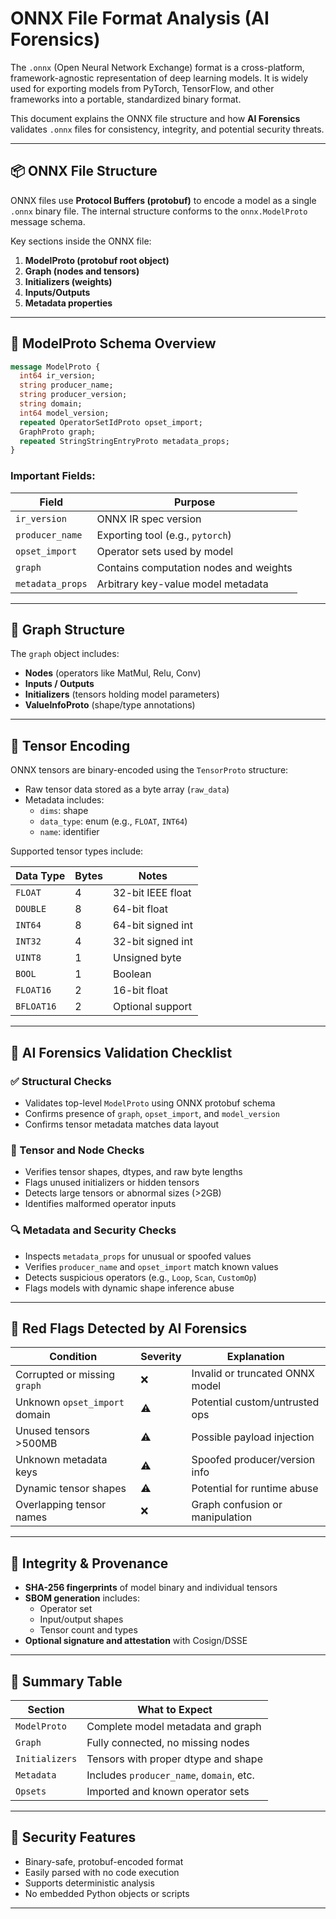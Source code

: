 # ONNX File Format Analysis (AI Forensics)

The `.onnx` (Open Neural Network Exchange) format is a cross-platform, framework-agnostic representation of deep learning models. It is widely used for exporting models from PyTorch, TensorFlow, and other frameworks into a portable, standardized binary format.

This document explains the ONNX file structure and how **AI Forensics** validates `.onnx` files for consistency, integrity, and potential security threats.

---

## 📦 ONNX File Structure

ONNX files use **Protocol Buffers (protobuf)** to encode a model as a single `.onnx` binary file. The internal structure conforms to the `onnx.ModelProto` message schema.

Key sections inside the ONNX file:

1. **ModelProto (protobuf root object)**
2. **Graph (nodes and tensors)**
3. **Initializers (weights)**
4. **Inputs/Outputs**
5. **Metadata properties**

---

## 🔑 ModelProto Schema Overview

```protobuf
message ModelProto {
  int64 ir_version;
  string producer_name;
  string producer_version;
  string domain;
  int64 model_version;
  repeated OperatorSetIdProto opset_import;
  GraphProto graph;
  repeated StringStringEntryProto metadata_props;
}
```

### Important Fields:

| Field               | Purpose                                     |
|---------------------|---------------------------------------------|
| `ir_version`        | ONNX IR spec version                        |
| `producer_name`     | Exporting tool (e.g., `pytorch`)            |
| `opset_import`      | Operator sets used by model                 |
| `graph`             | Contains computation nodes and weights      |
| `metadata_props`    | Arbitrary key-value model metadata          |

---

## 📐 Graph Structure

The `graph` object includes:
- **Nodes** (operators like MatMul, Relu, Conv)
- **Inputs / Outputs**
- **Initializers** (tensors holding model parameters)
- **ValueInfoProto** (shape/type annotations)

---

## 💾 Tensor Encoding

ONNX tensors are binary-encoded using the `TensorProto` structure:

- Raw tensor data stored as a byte array (`raw_data`)
- Metadata includes:
  - `dims`: shape
  - `data_type`: enum (e.g., `FLOAT`, `INT64`)
  - `name`: identifier

Supported tensor types include:

| Data Type         | Bytes | Notes               |
|-------------------|--------|---------------------|
| `FLOAT`           | 4      | 32-bit IEEE float   |
| `DOUBLE`          | 8      | 64-bit float        |
| `INT64`           | 8      | 64-bit signed int   |
| `INT32`           | 4      | 32-bit signed int   |
| `UINT8`           | 1      | Unsigned byte       |
| `BOOL`            | 1      | Boolean             |
| `FLOAT16`         | 2      | 16-bit float        |
| `BFLOAT16`        | 2      | Optional support    |

---

## 🧪 AI Forensics Validation Checklist

### ✅ Structural Checks

- Validates top-level `ModelProto` using ONNX protobuf schema
- Confirms presence of `graph`, `opset_import`, and `model_version`
- Confirms tensor metadata matches data layout

### 📏 Tensor and Node Checks

- Verifies tensor shapes, dtypes, and raw byte lengths
- Flags unused initializers or hidden tensors
- Detects large tensors or abnormal sizes (>2GB)
- Identifies malformed operator inputs

### 🔍 Metadata and Security Checks

- Inspects `metadata_props` for unusual or spoofed values
- Verifies `producer_name` and `opset_import` match known values
- Detects suspicious operators (e.g., `Loop`, `Scan`, `CustomOp`)
- Flags models with dynamic shape inference abuse

---

## 🚨 Red Flags Detected by AI Forensics

| Condition                        | Severity | Explanation                                |
|----------------------------------|----------|--------------------------------------------|
| Corrupted or missing `graph`     | ❌       | Invalid or truncated ONNX model            |
| Unknown `opset_import` domain    | ⚠️       | Potential custom/untrusted ops             |
| Unused tensors >500MB            | ⚠️       | Possible payload injection                 |
| Unknown metadata keys            | ⚠️       | Spoofed producer/version info              |
| Dynamic tensor shapes            | ⚠️       | Potential for runtime abuse                |
| Overlapping tensor names         | ❌       | Graph confusion or manipulation            |

---

## 🔏 Integrity & Provenance

- **SHA-256 fingerprints** of model binary and individual tensors
- **SBOM generation** includes:
  - Operator set
  - Input/output shapes
  - Tensor count and types
- **Optional signature and attestation** with Cosign/DSSE

---

## 📝 Summary Table

| Section            | What to Expect                                 |
|--------------------|-------------------------------------------------|
| `ModelProto`        | Complete model metadata and graph              |
| `Graph`             | Fully connected, no missing nodes              |
| `Initializers`      | Tensors with proper dtype and shape            |
| `Metadata`          | Includes `producer_name`, `domain`, etc.       |
| `Opsets`            | Imported and known operator sets               |

---

## 🧷 Security Features

- Binary-safe, protobuf-encoded format
- Easily parsed with no code execution
- Supports deterministic analysis
- No embedded Python objects or scripts

---
